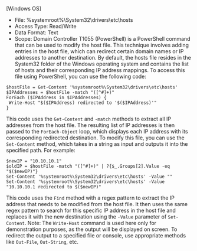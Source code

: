[Windows OS]
- File: %systemroot%\System32\drivers\etc\hosts
- Access Type: Read/Write
- Data Format: Text
- Scope: Domain Controller
T1055 (PowerShell) is a PowerShell command that can be used to modify the host file. This technique involves adding entries in the host file, which can redirect certain domain names or IP addresses to another destination. 
By default, the hosts file resides in the System32 folder of the Windows operating system and contains the list of hosts and their corresponding IP address mappings. To access this file using PowerShell, you can use the following code:
```
$hostFile = Get-Content '%systemroot%\System32\drivers\etc\hosts'
$IPAddresses = $hostFile -match "([^#]+)"
ForEach ($IPAddress in $IPAddresses) {
 Write-Host "$($IPAddress) redirected to '$($IPAddress)'"
}
```
This code uses the `Get-Content` and `-match` methods to extract all IP addresses from the host file. The resulting list of IP addresses is then passed to the `ForEach-Object` loop, which displays each IP address with its corresponding redirected destination.
To modify this file, you can use the `Set-Content` method, which takes in a string as input and outputs it into the specified path. For example:
```
$newIP = "10.10.10.1"
$oldIP = $hostFile -match "([^#]+)" | ?{$_.Groups[2].Value -eq "$($newIP)"}
Set-Content '%systemroot%\System32\drivers\etc\hosts' -Value ""
Set-Content '%systemroot%\System32\drivers\etc\hosts' -Value "10.10.10.1 redirected to $($newIP)"
```
This code uses the `Find` method with a regex pattern to extract the IP address that needs to be modified from the host file. It then uses the same regex pattern to search for this specific IP address in the host file and replaces it with the new destination using the `-Value` parameter of `Set-Content`.
Note: The `Write-Host` command is used here only for demonstration purposes, as the output will be displayed on screen. To redirect the output to a specified file or console, use appropriate methods like `Out-File`, `Out-String`, etc.